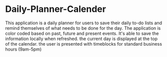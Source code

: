 # Daily-Planner-Calender
This application is a daily planner for users to save their daily to-do lists and remind themselves of what needs to be done for the day.
The application is color coded based on past, future and present events.
It's able to save the information locally when refreshed.
the current day is displayed at the top of the calendar.
the user is presented with timeblocks for standard business hours (9am-5pm)
